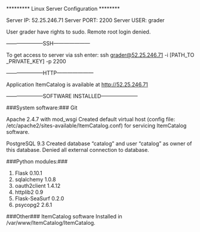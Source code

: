 ********* Linux Server Configuration ********

Server IP: 52.25.246.71
Server PORT: 2200
Server USER: grader

User grader have rights to sudo. 
Remote root login denied.

———————SSH———————

To get access to server via ssh enter:
ssh grader@52.25.246.71 -i [PATH_TO _PRIVATE_KEY] -p 2200

———————HTTP———————

Application ItemCatalog is available at http://52.25.246.71

———————SOFTWARE INSTALLED———————

###System software:###
Git

Apache 2.4.7 with mod_wsgi
Created default virtual host (config file: /etc/apache2/sites-available/ItemCatalog.conf) for servicing ItemCatalog software.

PostgreSQL 9.3
Created database “catalog” and user “catalog” as owner of this database.
Denied all external connection to database.

###Python modules:###
1. Flask 0.10.1
2. sqlalchemy 1.0.8
3. oauth2client 1.4.12
4. httplib2 0.9
5. Flask-SeaSurf 0.2.0
6. psycopg2 2.6.1

###Other###
ItemCatalog software
Installed in /var/www/ItemCatalog/ItemCatalog.